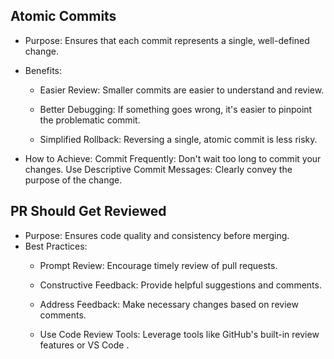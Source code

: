 ## Atomic Commits
* Purpose: Ensures that each commit represents a single, well-defined change.

* Benefits:

  - Easier Review: Smaller commits are easier to understand and review.

  - Better Debugging: If something goes wrong, it's easier to pinpoint the problematic commit.

  - Simplified Rollback: Reversing a single, atomic commit is less risky.

* How to Achieve:
Commit Frequently: Don't wait too long to commit your changes.
Use Descriptive Commit Messages: Clearly convey the purpose of the change.



## PR Should Get Reviewed
* Purpose: Ensures code quality and consistency before merging.
* Best Practices:
  - Prompt Review: Encourage timely review of pull requests.
  
  - Constructive Feedback: Provide helpful suggestions and comments.
  
  - Address Feedback: Make necessary changes based on review comments.
  
  - Use Code Review Tools: Leverage tools like GitHub's built-in review features or VS Code .
